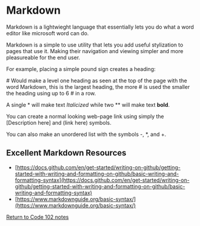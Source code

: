 # Markdown

Markdown is a lightwieght language that essentially lets you do what a word editor like microsoft word can do.

Markdown is a simple to use utility that lets you add useful stylization to pages that use it. Making their navigation and viewing simpler and more pleasureable for the end user. 

For example, placing a simple pound sign creates a heading:

\# Would make a level one heading as seen at the top of the page with the word Markdown, this is the largest heading, the more \# is used the smaller the heading using up to 6 \# in a row.

A single \* will make text *Italicized* while two \** will make text **bold**.

You can create a normal looking web-page link using simply the \[Description here] and \(link here) symbols.

You can also make an unordered list with the symbols \-, \*, and \+.

## Excellent Markdown Resources

- [https://docs.github.com/en/get-started/writing-on-github/getting-started-with-writing-and-formatting-on-github/basic-writing-and-formatting-syntax](https://docs.github.com/en/get-started/writing-on-github/getting-started-with-writing-and-formatting-on-github/basic-writing-and-formatting-syntax)
- [https://www.markdownguide.org/basic-syntax/](https://www.markdownguide.org/basic-syntax/)

[Return to Code 102 notes](README.md)
